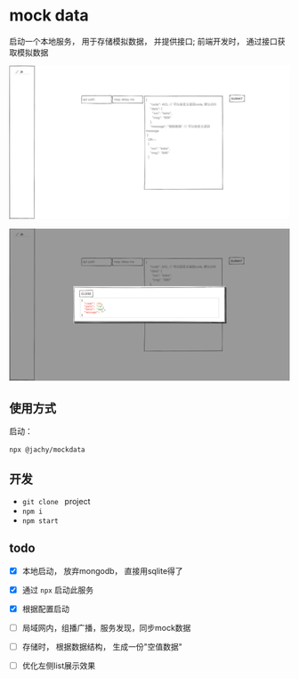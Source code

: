 # mock data

启动一个本地服务， 用于存储模拟数据， 并提供接口; 前端开发时， 通过接口获取模拟数据

![常规界面](https://raw.githubusercontent.com/Mammoth777/mock-data/refs/heads/master/1.png)

![2](https://raw.githubusercontent.com/Mammoth777/mock-data/refs/heads/master/2.png)

## 使用方式

启动： 

`npx @jachy/mockdata`

## 开发

- `git clone ` project
- `npm i`
- `npm start`


## todo

- [x] 本地启动， 放弃mongodb， 直接用sqlite得了
- [x] 通过 `npx` 启动此服务
- [x] 根据配置启动
- [ ] 局域网内，组播广播，服务发现，同步mock数据
- [ ] 存储时， 根据数据结构， 生成一份"空值数据"

- [ ] 优化左侧list展示效果

